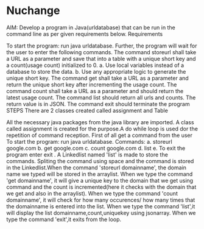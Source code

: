 # Nuchange
AIM: Develop a program in Java(urldatabase) that can be run in the command line as per given requirements below. Requirements

To start the program: run java urldatabase. Further, the program will wait for the user to enter the following commands. The command storeurl shall take a URL as a parameter and save that into a table with a unique short key and a count(usage count) initialized to 0. a. Use local variables instead of a database to store the data. b. Use any appropriate logic to generate the unique short key. The command get shall take a URL as a parameter and return the unique short key after incrementing the usage count. The command count shall take a URL as a parameter and should return the latest usage count. The command list should return all urls and counts. The return value is in JSON. The command exit should terminate the program STEPS
There are 2 classes created called assignment and Table

All the necessary java packages from the java library are imported. A class called assignment is created for the purpose.A do while loop is used dor the repetition of command reception. First of all get a command from the user To start the program: run java urldatabase. 
Commands: 
a. storeurl google.com 
b. get google.com 
c. count google.com 
d. list 
e. To exit the program enter exit .
A Linkedlist named 'list' is made to store the commands. Spliting the command using space and the command is stored in the Linkedlist.When the command 'storeurl domainname', the domain name we typed will be stored in the arraylist. When we type the command 'get domainname', it will give a unique key to the domain that we get using command and the count is incremented(here it checks with the domain that we get and also in the arraylist). When we type the command 'count domainname', it will check for how many occurences/ how many times that the domainname is entered into the list. When we type the command 'list',it will display the list domainname,count,uniquekey using jsonarray. When we type the command 'exit',it exits from the loop.
